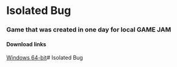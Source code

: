 # Isolated Bug

### Game that was created in one day for local GAME JAM


#### Download links
[Windows 64-bit](https://github.com/Akylzhan/IsolatedBug/releases/download/v1.0/IsolatedBug_win64.zip)# Isolated Bug
